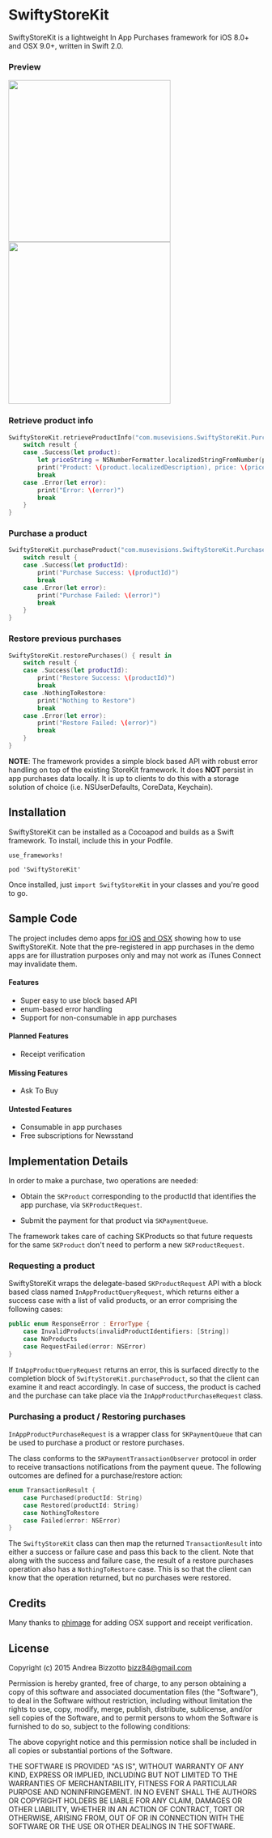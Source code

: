 # SwiftyStoreKit
SwiftyStoreKit is a lightweight In App Purchases framework for iOS 8.0+ and OSX 9.0+, written in Swift 2.0.

### Preview

<img src="https://github.com/bizz84/SwiftyStoreKit/raw/master/Screenshots/Preview.png" width="320">
<img src="https://github.com/bizz84/SwiftyStoreKit/raw/master/Screenshots/Preview2.png" width="320">

### Retrieve product info
```swift
SwiftyStoreKit.retrieveProductInfo("com.musevisions.SwiftyStoreKit.Purchase1") { result in
    switch result {
    case .Success(let product):
        let priceString = NSNumberFormatter.localizedStringFromNumber(product.price, numberStyle: .CurrencyStyle)
        print("Product: \(product.localizedDescription), price: \(priceString)")
        break
    case .Error(let error):
        print("Error: \(error)")
        break
    }
}
```
### Purchase a product

```swift
SwiftyStoreKit.purchaseProduct("com.musevisions.SwiftyStoreKit.Purchase1") { result in
    switch result {
    case .Success(let productId):
        print("Purchase Success: \(productId)")
        break
    case .Error(let error):
        print("Purchase Failed: \(error)")
        break
    }
}
```

### Restore previous purchases

```swift
SwiftyStoreKit.restorePurchases() { result in
    switch result {
    case .Success(let productId):
        print("Restore Success: \(productId)")
        break
    case .NothingToRestore:
        print("Nothing to Restore")
        break
    case .Error(let error):
        print("Restore Failed: \(error)")
        break
    }
}
```

**NOTE**:
The framework provides a simple block based API with robust error handling on top of the existing StoreKit framework. It does **NOT** persist in app purchases data locally. It is up to clients to do this with a storage solution of choice (i.e. NSUserDefaults, CoreData, Keychain).

## Installation
SwiftyStoreKit can be installed as a Cocoapod and builds as a Swift framework. To install, include this in your Podfile.

```
use_frameworks!

pod 'SwiftyStoreKit'
```
Once installed, just ```import SwiftyStoreKit``` in your classes and you're good to go.

## Sample Code
The project includes demo apps [for iOS](https://github.com/bizz84/SwiftyStoreKit/blob/master/SwiftyStoreDemo/ViewController.swift) [and OSX](https://github.com/bizz84/SwiftyStoreKit/blob/master/SwiftyStoreOSXDemo/ViewController.swift) showing how to use SwiftyStoreKit.
Note that the pre-registered in app purchases in the demo apps are for illustration purposes only and may not work as iTunes Connect may invalidate them.

#### Features
- Super easy to use block based API
- enum-based error handling
- Support for non-consumable in app purchases

#### Planned Features
- Receipt verification

#### Missing Features
- Ask To Buy

#### Untested Features
- Consumable in app purchases
- Free subscriptions for Newsstand

## Implementation Details
In order to make a purchase, two operations are needed:

- Obtain the ```SKProduct``` corresponding to the productId that identifies the app purchase, via ```SKProductRequest```.
 
- Submit the payment for that product via ```SKPaymentQueue```.

The framework takes care of caching SKProducts so that future requests for the same ```SKProduct``` don't need to perform a new ```SKProductRequest```.

### Requesting a product
SwiftyStoreKit wraps the delegate-based ```SKProductRequest``` API with a block based class named ```InAppProductQueryRequest```, which returns either a success case with a list of valid products, or an error comprising the following cases:

```swift
public enum ResponseError : ErrorType {
    case InvalidProducts(invalidProductIdentifiers: [String])
    case NoProducts
    case RequestFailed(error: NSError)
}
```

If ```InAppProductQueryRequest``` returns an error, this is surfaced directly to the completion block of ```SwiftyStoreKit.purchaseProduct```, so that the client can examine it and react accordingly.
In case of success, the product is cached and the purchase can take place via the ```InAppProductPurchaseRequest``` class.

### Purchasing a product / Restoring purchases
```InAppProductPurchaseRequest``` is a wrapper class for ```SKPaymentQueue``` that can be used to purchase a product or restore purchases.

The class conforms to the ```SKPaymentTransactionObserver``` protocol in order to receive transactions notifications from the payment queue. The following outcomes are defined for a purchase/restore action:

```swift
enum TransactionResult {
    case Purchased(productId: String)
    case Restored(productId: String)
    case NothingToRestore
    case Failed(error: NSError)
}
```

The ```SwiftyStoreKit``` class can then map the returned ```TransactionResult``` into either a success or failure case and pass this back to the client.
Note that along with the success and failure case, the result of a restore purchases operation also has a ```NothingToRestore``` case. This is so that the client can know that the operation returned, but no purchases were restored.

## Credits
Many thanks to [phimage](https://github.com/phimage) for adding OSX support and receipt verification.

## License

Copyright (c) 2015 Andrea Bizzotto bizz84@gmail.com

Permission is hereby granted, free of charge, to any person obtaining a copy of this software and associated documentation files (the "Software"), to deal in the Software without restriction, including without limitation the rights to use, copy, modify, merge, publish, distribute, sublicense, and/or sell copies of the Software, and to permit persons to whom the Software is furnished to do so, subject to the following conditions:

The above copyright notice and this permission notice shall be included in all copies or substantial portions of the Software.

THE SOFTWARE IS PROVIDED "AS IS", WITHOUT WARRANTY OF ANY KIND, EXPRESS OR IMPLIED, INCLUDING BUT NOT LIMITED TO THE WARRANTIES OF MERCHANTABILITY, FITNESS FOR A PARTICULAR PURPOSE AND NONINFRINGEMENT. IN NO EVENT SHALL THE AUTHORS OR COPYRIGHT HOLDERS BE LIABLE FOR ANY CLAIM, DAMAGES OR OTHER LIABILITY, WHETHER IN AN ACTION OF CONTRACT, TORT OR OTHERWISE, ARISING FROM, OUT OF OR IN CONNECTION WITH THE SOFTWARE OR THE USE OR OTHER DEALINGS IN THE SOFTWARE.






